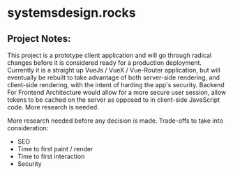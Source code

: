 # systemsdesign.rocks

## Project Notes:

This project is a prototype client application and will go through radical changes before it is considered ready for a production deployment. Currently it is a straight up VueJs / VueX / Vue-Router application, but will eventually be rebuilt to take advantage of both server-side rendering, and client-side rendering, with the intent of harding the app's security. Backend For Frontend Architecture would allow for a more secure user session, allow tokens to be cached on the server as opposed to in client-side JavaScript code. More research is needed.

More research needed before any decision is made. 
Trade-offs to take into consideration:
* SEO
* Time to first paint / render
* Time to first interaction
* Security


